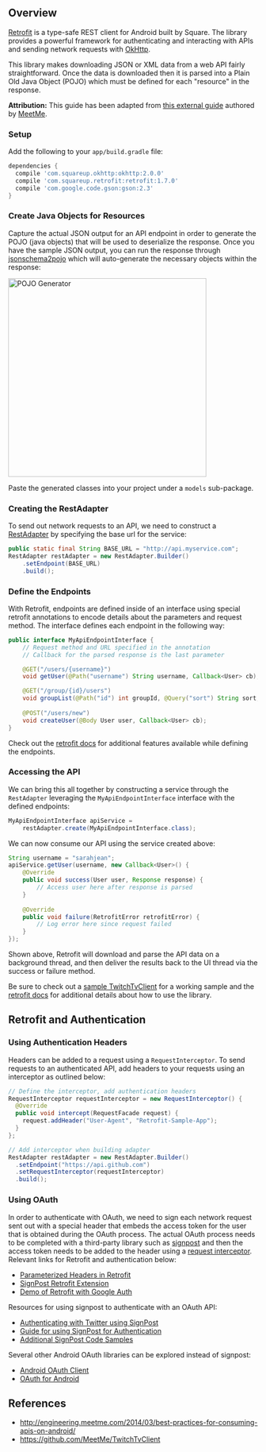 ## Overview

[Retrofit](http://square.github.io/retrofit/) is a type-safe REST client for Android built by Square. The library provides a powerful framework for authenticating and interacting with APIs and sending network requests with [OkHttp](http://square.github.io/okhttp/).

This library makes downloading JSON or XML data from a web API fairly straightforward. Once the data is downloaded then it is parsed into a Plain Old Java Object (POJO) which must be defined for each "resource" in the response. 

**Attribution:** This guide has been adapted from [this external guide](http://engineering.meetme.com/2014/03/best-practices-for-consuming-apis-on-android/) authored by [MeetMe](http://www.meetme.com/). 

### Setup

Add the following to your `app/build.gradle` file:

```gradle
dependencies {
  compile 'com.squareup.okhttp:okhttp:2.0.0'
  compile 'com.squareup.retrofit:retrofit:1.7.0'
  compile 'com.google.code.gson:gson:2.3'
}
```

### Create Java Objects for Resources

Capture the actual JSON output for an API endpoint in order to generate the POJO (java objects) that will be used to deserialize the response. Once you have the sample JSON output, you can run the response through [jsonschema2pojo](http://www.jsonschema2pojo.org/) which will auto-generate the necessary objects within the response:

<img src="http://i.imgur.com/DG4TAB2.png" width="400" alt="POJO Generator" />

Paste the generated classes into your project under a `models` sub-package.

### Creating the RestAdapter

To send out network requests to an API, we need to construct a [RestAdapter](http://square.github.io/retrofit/javadoc/retrofit/RestAdapter.html) by specifying the base url for the service:

```java
public static final String BASE_URL = "http://api.myservice.com";
RestAdapter restAdapter = new RestAdapter.Builder()
    .setEndpoint(BASE_URL)
    .build();
```

### Define the Endpoints

With Retrofit, endpoints are defined inside of an interface using special retrofit annotations to encode details about the parameters and request method. The interface defines each endpoint in the following way:

```java
public interface MyApiEndpointInterface {
    // Request method and URL specified in the annotation
    // Callback for the parsed response is the last parameter

    @GET("/users/{username}")
    void getUser(@Path("username") String username, Callback<User> cb);

    @GET("/group/{id}/users")
    void groupList(@Path("id") int groupId, @Query("sort") String sort, Callback<List<User>> cb);
 
    @POST("/users/new")
    void createUser(@Body User user, Callback<User> cb);
}
```

Check out the [retrofit docs](http://square.github.io/retrofit/) for additional features available while defining the endpoints.

### Accessing the API

We can bring this all together by constructing a service through the `RestAdapter` leveraging the `MyApiEndpointInterface` interface with the defined endpoints:

```java
MyApiEndpointInterface apiService = 
    restAdapter.create(MyApiEndpointInterface.class);
```

We can now consume our API using the service created above:

```java
String username = "sarahjean";
apiService.getUser(username, new Callback<User>() {
    @Override
    public void success(User user, Response response) {
        // Access user here after response is parsed
    }
 
    @Override
    public void failure(RetrofitError retrofitError) {
        // Log error here since request failed
    }
});
```

Shown above, Retrofit will download and parse the API data on a background thread, and then deliver the results back to the UI thread via the success or failure method. 

Be sure to check out a [sample TwitchTvClient](https://github.com/MeetMe/TwitchTvClient) for a working sample and the [retrofit docs](http://square.github.io/retrofit/) for additional details about how to use the library.

## Retrofit and Authentication

### Using Authentication Headers

Headers can be added to a request using a `RequestInterceptor`. To send requests to an authenticated API, add headers to your requests using an interceptor as outlined below:

```java
// Define the interceptor, add authentication headers
RequestInterceptor requestInterceptor = new RequestInterceptor() {
  @Override
  public void intercept(RequestFacade request) {
    request.addHeader("User-Agent", "Retrofit-Sample-App");
  }
};

// Add interceptor when building adapter
RestAdapter restAdapter = new RestAdapter.Builder()
  .setEndpoint("https://api.github.com")
  .setRequestInterceptor(requestInterceptor)
  .build();
```

### Using OAuth

In order to authenticate with OAuth, we need to sign each network request sent out with a special header that embeds the access token for the user that is obtained during the OAuth process. The actual OAuth process needs to be completed with a third-party library such as [signpost](https://code.google.com/p/oauth-signpost/) and then the access token needs to be added to the header using a [request interceptor](https://github.com/square/retrofit/issues/316). Relevant links for Retrofit and authentication below:

 * [Parameterized Headers in Retrofit](http://stackoverflow.com/a/20493369/313399)
 * [SignPost Retrofit Extension](https://github.com/pakerfeldt/signpost-retrofit)
 * [Demo of Retrofit with Google Auth](https://github.com/bkiers/retrofit-oauth)

Resources for using signpost to authenticate with an OAuth API:

 * [Authenticating with Twitter using SignPost](http://blog.doityourselfandroid.com/2011/02/13/guide-to-integrating-twitter-android-application/)
 * [Guide for using SignPost for Authentication](http://nilvec.com/implementing-client-side-oauth-on-android.html)
 * [Additional SignPost Code Samples](https://github.com/mttkay/signpost-examples)

Several other Android OAuth libraries can be explored instead of signpost:

 * [Android OAuth Client](https://github.com/wuman/android-oauth-client)
 * [OAuth for Android](https://github.com/novoda/oauth_for_android)

## References

 * <http://engineering.meetme.com/2014/03/best-practices-for-consuming-apis-on-android/>
 * <https://github.com/MeetMe/TwitchTvClient>
